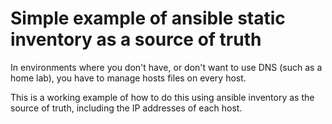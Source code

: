# Simple example of ansible static inventory as a source of truth

In environments where you don't have, or don't want to use DNS (such as a home lab), you have to manage hosts files on every host.

This is a working example of how to do this using ansible inventory as the source of truth, including the IP addresses of each host.


